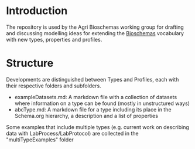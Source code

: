 # Introduction
The repository is used by the Agri Bioschemas working group for drafting and discussing modelling ideas for extending the [Bioschemas](https://bioschemas.org/) vocabulary with new types, properties and profiles.

# Structure
Developments are distinguished between Types and Profiles, each with their respective folders and subfolders.

 - exampleDatasets.md: A markdown file with a collection of datasets where information on a type can be found (mostly in unstructured ways)
 - abcType.md: A markdown file for a type including its place in the Schema.org hierarchy, a description and a list of properties
 
Some examples that include multiple types (e.g. current work on describing data with LabProcess/LabProtocol) are collected  in the "multiTypeExamples" folder

